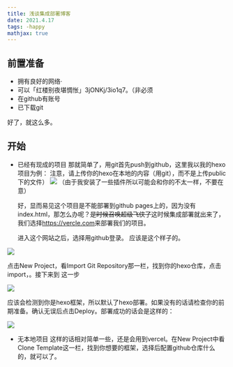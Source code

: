 ```yaml
---
title: 浅谈集成部署博客
date: 2021.4.17
tags: -happy
mathjax: true
---
```

## 前置准备
+ 拥有良好的网络·
+ 可以「红楼别夜堪惆怅」3jONKj/3io1q7。（非必须
+ 在github有账号
+ 已下载git

好了，就这么多。

## 开始
  + 已经有现成的项目
          那就简单了，用git首先push到github，这里我以我的hexo项目为例：
        注意，请上传你的hexo在本地的内容（用git），而不是上传public下的文件）
      ![](https://i.loli.net/2021/04/17/LEs9e64hvdctNjI.png)
   （由于我安装了一些插件所以可能会和你的不太一样，不要在意）

     好，显而易见这个项目是不能部署到github pages上的，因为没有index.html，那怎么办呢？~~是时候召唤超级飞侠了~~这时候集成部署就出来了，我们选择<https://vercle.com>来部署我们的项目。

    进入这个网站之后，选择用github登录。
应该是这个样子的。

   ![](https://i.loli.net/2021/04/17/SsA5exrcaiwgDZR.png)

 点击New Project，看Import Git Repository那一栏，找到你的hexo仓库，点击import，。接下来到
  这一步

  ![](https://i.loli.net/2021/04/17/V3n8OLChWjEt7aR.png)

 应该会检测到你是hexo框架，所以默认了hexo部署。如果没有的话请检查你的前期准备。确认无误后点击Deploy。部署成功的话会是这样的：
 
![](https://i.loli.net/2021/04/17/TgohVKOEYwepsmk.png)

   + 无本地项目
      这样的话相对简单一些，还是会用到vercel。在New Project中看Clone Template这一栏，找到你想要的框架，选择后配置github仓库什么的，就可以了。